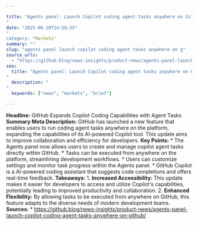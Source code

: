 ```yaml
---

title: "Agents panel: Launch Copilot coding agent tasks anywhere on GitHub'"
date: "2025-08-20T14:58:35""
category: "Markets"
summary: ""
slug: "agents panel launch copilot coding agent tasks anywhere on g"
source_urls:
  - "https://github.blog/news-insights/product-news/agents-panel-launch-copilot-coding-agent-tasks-anywhere-on-github/"
seo:
  title: "Agents panel: Launch Copilot coding agent tasks anywhere on GitHub | Hash n Hedge'"
  description: ""
  keywords: ["news", "markets", "brief"]

---
```

**Headline:** GitHub Expands Copilot Coding Capabilities with Agent Tasks  **Summary Meta Description:** GitHub has launched a new feature that enables users to run coding agent tasks anywhere on the platform, expanding the capabilities of its AI-powered Copilot tool. This update aims to improve collaboration and efficiency for developers.  **Key Points:**  * The Agents panel now allows users to create and manage copilot agent tasks directly within GitHub. * Tasks can be executed from anywhere on the platform, streamlining development workflows. * Users can customize settings and monitor task progress within the Agents panel. * GitHub Copilot is a AI-powered coding assistant that suggests code completions and offers real-time feedback.  **Takeaways:**  1. **Increased Accessibility:** This update makes it easier for developers to access and utilize Copilot's capabilities, potentially leading to improved productivity and collaboration. 2. **Enhanced Flexibility:** By allowing tasks to be executed from anywhere on GitHub, this feature adapts to the diverse needs of modern development teams.  **Sources:**  * https://github.blog/news-insights/product-news/agents-panel-launch-copilot-coding-agent-tasks-anywhere-on-github/ 
